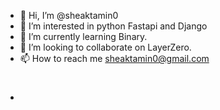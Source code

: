 - 👋 Hi, I’m @sheaktamin0
- 👀 I’m interested in python Fastapi and Django
- 🌱 I’m currently learning  Binary.
- 💞️ I’m looking to collaborate on LayerZero.
- 📫 How to reach me sheaktamin0@gmail.com
- #
<!---
sheaktamin0/sheaktamin0 is a ✨ special ✨ repository because its `README.md` (this file) appears on your GitHub profile.
You can click the Preview link to t
